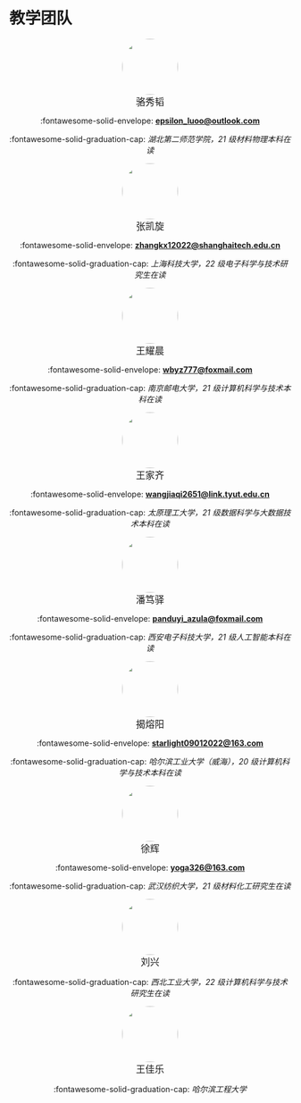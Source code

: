 # 教学团队

<div align="center">
<img style="height: 100px; border-radius: 50px" src="../../images/team/xiutao_luo.jpg">
</div>
<div align="center" markdown>
<big>骆秀韬</big>

:fontawesome-solid-envelope: **[epsilon_luoo@outlook.com](mailto:epsilon_luoo@outlook.com)**

:fontawesome-solid-graduation-cap: *湖北第二师范学院，21 级材料物理本科在读*
</div>

<div align="center">
<img style="height: 100px; border-radius: 50px" src="../../images/team/kaixuan_zhang.jpg">
</div>
<div align="center" markdown>
<big>张凯旋</big>

:fontawesome-solid-envelope: **[zhangkx12022@shanghaitech.edu.cn](mailto:zhangkx12022@shanghaitech.edu.cn)**

:fontawesome-solid-graduation-cap: *上海科技大学，22 级电子科学与技术研究生在读*
</div>

<div align="center">
<img style="height: 100px; border-radius: 50px" src="../../images/team/yaocheng_wang.jpg">
</div>
<div align="center" markdown>
<big>王耀晨</big>

:fontawesome-solid-envelope: **[wbyz777@foxmail.com](mailto:wbyz777@foxmail.com)**

:fontawesome-solid-graduation-cap: *南京邮电大学，21 级计算机科学与技术本科在读*
</div>

<div align="center">
<img style="height: 100px; border-radius: 50px" src="../../images/team/jiaqi_wang.jpg">
</div>
<div align="center" markdown>
<big>王家齐</big>

:fontawesome-solid-envelope: **[wangjiaqi2651@link.tyut.edu.cn](mailto:wangjiaqi2651@link.tyut.edu.cn)**

:fontawesome-solid-graduation-cap: *太原理工大学，21 级数据科学与大数据技术本科在读*
</div>

<div align="center">
<img style="height: 100px; border-radius: 50px" src="../../images/team/duyi_pan.jpg">
</div>
<div align="center" markdown>
<big>潘笃驿</big>

:fontawesome-solid-envelope: **[panduyi_azula@foxmail.com](mailto:panduyi_azula@foxmail.com)**

:fontawesome-solid-graduation-cap: *西安电子科技大学，21 级人工智能本科在读*
</div>

<div align="center">
<img style="height: 100px; border-radius: 50px" src="../../images/team/rongyang_jie.jpg">
</div>
<div align="center" markdown>
<big>揭熔阳</big>

:fontawesome-solid-envelope: **[starlight09012022@163.com](mailto:starlight09012022@163.com)**

:fontawesome-solid-graduation-cap: *哈尔滨工业大学（威海），20 级计算机科学与技术本科在读*
</div>

<div align="center">
<img style="height: 100px; border-radius: 50px" src="../../images/team/hui_xu.jpg">
</div>
<div align="center" markdown>
<big>徐辉</big>

:fontawesome-solid-envelope: **[yoga326@163.com](mailto:yoga326@163.com)**

:fontawesome-solid-graduation-cap: *武汉纺织大学，21 级材料化工研究生在读*
</div>

<div align="center">
<img style="height: 100px; border-radius: 50px" src="../../images/team/xing_liu.jpg">
</div>
<div align="center" markdown>
<big>刘兴</big>

:fontawesome-solid-graduation-cap: *西北工业大学，22 级计算机科学与技术研究生在读*
</div>

<div align="center">
<img style="height: 100px; border-radius: 50px" src="../../images/team/jiale_wang.jpg">
</div>
<div align="center" markdown>
<big>王佳乐</big>

:fontawesome-solid-graduation-cap: *哈尔滨工程大学*
</div>